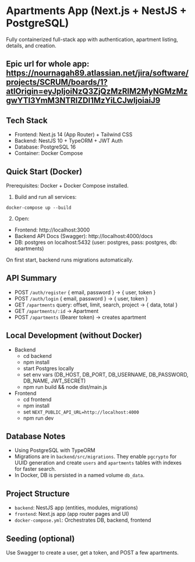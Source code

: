 # Apartments App (Next.js + NestJS + PostgreSQL)

Fully containerized full-stack app with authentication, apartment listing, details, and creation.
## Epic url for whole app: https://nournagah89.atlassian.net/jira/software/projects/SCRUM/boards/1?atlOrigin=eyJpIjoiNzQ3ZjQzMzRlM2MyNGMzMzgwYTI3YmM3NTRlZDI1MzYiLCJwIjoiaiJ9
## Tech Stack
- Frontend: Next.js 14 (App Router) + Tailwind CSS
- Backend: NestJS 10 + TypeORM + JWT Auth
- Database: PostgreSQL 16
- Container: Docker Compose

## Quick Start (Docker)
Prerequisites: Docker + Docker Compose installed.

1. Build and run all services:
```
docker-compose up --build
```
2. Open:
- Frontend: http://localhost:3000
- Backend API Docs (Swagger): http://localhost:4000/docs
- DB: postgres on localhost:5432 (user: postgres, pass: postgres, db: apartments)

On first start, backend runs migrations automatically.

## API Summary
- POST `/auth/register` { email, password } -> { user, token }
- POST `/auth/login` { email, password } -> { user, token }
- GET `/apartments` query: offset, limit, search, project -> { data, total }
- GET `/apartments/:id` -> Apartment
- POST `/apartments` (Bearer token) -> creates apartment

## Local Development (without Docker)
- Backend
  - cd backend
  - npm install
  - start Postgres locally
  - set env vars (DB_HOST, DB_PORT, DB_USERNAME, DB_PASSWORD, DB_NAME, JWT_SECRET)
  - npm run build && node dist/main.js
- Frontend
  - cd frontend
  - npm install
  - set `NEXT_PUBLIC_API_URL=http://localhost:4000`
  - npm run dev

## Database Notes
- Using PostgreSQL with TypeORM
- Migrations are in `backend/src/migrations`. They enable `pgcrypto` for UUID generation and create `users` and `apartments` tables with indexes for faster search.
- In Docker, DB is persisted in a named volume `db_data`.

## Project Structure
- `backend`: NestJS app (entities, modules, migrations)
- `frontend`: Next.js app (app router pages and UI)
- `docker-compose.yml`: Orchestrates DB, backend, frontend

## Seeding (optional)
Use Swagger to create a user, get a token, and POST a few apartments.
